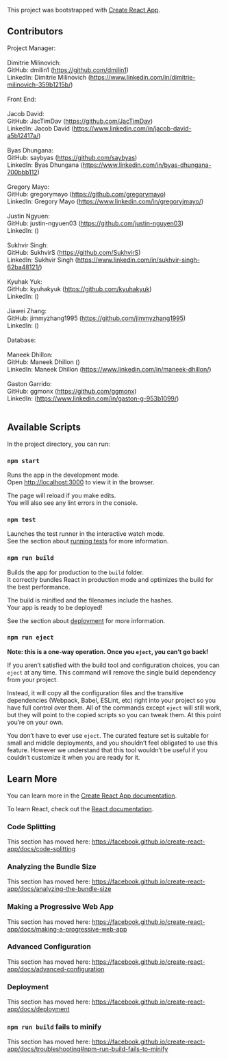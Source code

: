 This project was bootstrapped with [Create React App](https://github.com/facebook/create-react-app).
## Contributors
Project Manager: <br><br>
Dimitrie Milinovich: <br>
  GitHub: dmilin1 (https://github.com/dmilin1) <br>
  LinkedIn: Dimitrie Milinovich (https://www.linkedin.com/in/dimitrie-milinovich-359b1215b/) <br><br>
Front End:  <br><br>
Jacob David: <br>
  GitHub:  JacTimDav (https://github.com/JacTimDav) <br>
  LinkedIn:  Jacob David (https://www.linkedin.com/in/jacob-david-a5b12417a/) <br><br>
Byas Dhungana: <br>
  GitHub:  saybyas (https://github.com/saybyas) <br>
  LinkedIn:  Byas Dhungana (https://www.linkedin.com/in/byas-dhungana-700bbb112) <br><br>
Gregory Mayo: <br>
  GitHub:  gregorymayo (https://github.com/gregorymayo) <br>
  LinkedIn:  Gregory Mayo (https://www.linkedin.com/in/gregoryjmayo/) <br><br>
Justin Ngyuen: <br>
  GitHub: justin-ngyuen03 (https://github.com/justin-nguyen03) <br>
  LinkedIn: () <br><br>
Sukhvir Singh: <br>
  GitHub:  SukhvirS (https://github.com/SukhvirS) <br>
  LinkedIn:  Sukhvir Singh (https://www.linkedin.com/in/sukhvir-singh-62ba48121/) <br><br>
Kyuhak Yuk:  <br>
  GitHub:  kyuhakyuk (https://github.com/kyuhakyuk) <br>
  LinkedIn:  () <br><br>
Jiawei Zhang: <br>
  GitHub: jimmyzhang1995 (https://github.com/jimmyzhang1995) <br>
  LinkedIn: () <br><br>
Database:  <br><br>
Maneek Dhillon: <br>
  GitHub:  Maneek Dhillon () <br>
  LinkedIn:  Maneek Dhillon (https://www.linkedin.com/in/maneek-dhillon/) <br><br>
Gaston Garrido: <br>
  GitHub:  ggmonx (https://github.com/ggmonx) <br>
  LinkedIn:  (https://www.linkedin.com/in/gaston-g-953b1099/)  <br><br>

## Available Scripts

In the project directory, you can run:

### `npm start`

Runs the app in the development mode.<br>
Open [http://localhost:3000](http://localhost:3000) to view it in the browser.

The page will reload if you make edits.<br>
You will also see any lint errors in the console.

### `npm test`

Launches the test runner in the interactive watch mode.<br>
See the section about [running tests](https://facebook.github.io/create-react-app/docs/running-tests) for more information.

### `npm run build`

Builds the app for production to the `build` folder.<br>
It correctly bundles React in production mode and optimizes the build for the best performance.

The build is minified and the filenames include the hashes.<br>
Your app is ready to be deployed!

See the section about [deployment](https://facebook.github.io/create-react-app/docs/deployment) for more information.

### `npm run eject`

**Note: this is a one-way operation. Once you `eject`, you can’t go back!**

If you aren’t satisfied with the build tool and configuration choices, you can `eject` at any time. This command will remove the single build dependency from your project.

Instead, it will copy all the configuration files and the transitive dependencies (Webpack, Babel, ESLint, etc) right into your project so you have full control over them. All of the commands except `eject` will still work, but they will point to the copied scripts so you can tweak them. At this point you’re on your own.

You don’t have to ever use `eject`. The curated feature set is suitable for small and middle deployments, and you shouldn’t feel obligated to use this feature. However we understand that this tool wouldn’t be useful if you couldn’t customize it when you are ready for it.

## Learn More

You can learn more in the [Create React App documentation](https://facebook.github.io/create-react-app/docs/getting-started).

To learn React, check out the [React documentation](https://reactjs.org/).

### Code Splitting

This section has moved here: https://facebook.github.io/create-react-app/docs/code-splitting

### Analyzing the Bundle Size

This section has moved here: https://facebook.github.io/create-react-app/docs/analyzing-the-bundle-size

### Making a Progressive Web App

This section has moved here: https://facebook.github.io/create-react-app/docs/making-a-progressive-web-app

### Advanced Configuration

This section has moved here: https://facebook.github.io/create-react-app/docs/advanced-configuration

### Deployment

This section has moved here: https://facebook.github.io/create-react-app/docs/deployment

### `npm run build` fails to minify

This section has moved here: https://facebook.github.io/create-react-app/docs/troubleshooting#npm-run-build-fails-to-minify
